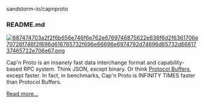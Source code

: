 sandstorm-io/capnproto

###    README.md

[![687474703a2f2f6b656e746f6e762e6769746875622e636f6d2f6361706e70726f746f2f696d616765732f696e66696e6974792d74696d65732d6661737465722e706e67.png](../_resources/c99213bc5afa7860390b98018949008f.png)](https://camo.githubusercontent.com/8a893dee71687c114a72cba4dc628d324ca07eae/687474703a2f2f6b656e746f6e762e6769746875622e636f6d2f6361706e70726f746f2f696d616765732f696e66696e6974792d74696d65732d6661737465722e706e67)

Cap'n Proto is an insanely fast data interchange format and capability-based RPC system. Think JSON, except binary. Or think [Protocol Buffers](http://protobuf.googlecode.com/), except faster. In fact, in benchmarks, Cap'n Proto is INFINITY TIMES faster than Protocol Buffers.

[Read more...](http://kentonv.github.com/capnproto/)